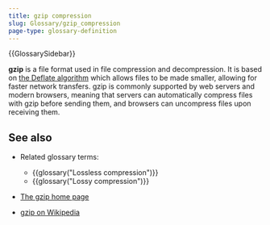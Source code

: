 ```yaml
---
title: gzip compression
slug: Glossary/gzip_compression
page-type: glossary-definition
---
```


{{GlossarySidebar}}

**gzip** is a file format used in file compression and decompression. It is based on [the Deflate algorithm](https://www.zlib.net/feldspar.html) which allows files to be made smaller, allowing for faster network transfers. gzip is commonly supported by web servers and modern browsers, meaning that servers can automatically compress files with gzip before sending them, and browsers can uncompress files upon receiving them.

## See also

- Related glossary terms:

  - {{glossary("Lossless compression")}}
  - {{glossary("Lossy compression")}}

- [The gzip home page](https://www.gzip.org/)
- [gzip on Wikipedia](https://en.wikipedia.org/wiki/Gzip)
